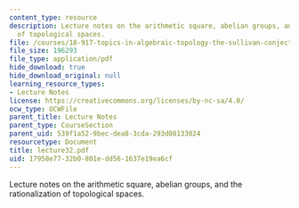 ```yaml
---
content_type: resource
description: Lecture notes on the arithmetic square, abelian groups, and the rationalization
  of topological spaces.
file: /courses/18-917-topics-in-algebraic-topology-the-sullivan-conjecture-fall-2007/17958e7732b0801edd561637e19ea6cf_lecture32.pdf
file_size: 196293
file_type: application/pdf
hide_download: true
hide_download_original: null
learning_resource_types:
- Lecture Notes
license: https://creativecommons.org/licenses/by-nc-sa/4.0/
ocw_type: OCWFile
parent_title: Lecture Notes
parent_type: CourseSection
parent_uid: 539f1a52-9bec-dea8-3cda-293d08133024
resourcetype: Document
title: lecture32.pdf
uid: 17958e77-32b0-801e-dd56-1637e19ea6cf
---
```

Lecture notes on the arithmetic square, abelian groups, and the rationalization of topological spaces.
